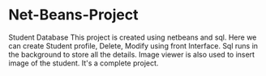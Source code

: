 # Net-Beans-Project
Student Database
This project is created using netbeans and sql.
Here we can create Student profile, Delete, Modify using front Interface.
Sql runs in the background to store all the details. Image viewer is also used to insert image of the student.
It's a complete project.
